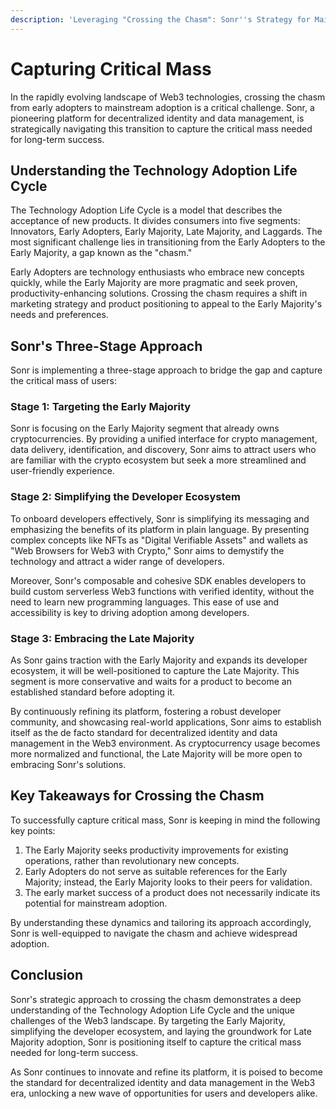 ```yaml
---
description: 'Leveraging "Crossing the Chasm": Sonr''s Strategy for Mainstream Adoption'
---
```


# Capturing Critical Mass

In the rapidly evolving landscape of Web3 technologies, crossing the chasm from early adopters to mainstream adoption is a critical challenge. Sonr, a pioneering platform for decentralized identity and data management, is strategically navigating this transition to capture the critical mass needed for long-term success.

## Understanding the Technology Adoption Life Cycle

The Technology Adoption Life Cycle is a model that describes the acceptance of new products. It divides consumers into five segments: Innovators, Early Adopters, Early Majority, Late Majority, and Laggards. The most significant challenge lies in transitioning from the Early Adopters to the Early Majority, a gap known as the "chasm."

Early Adopters are technology enthusiasts who embrace new concepts quickly, while the Early Majority are more pragmatic and seek proven, productivity-enhancing solutions. Crossing the chasm requires a shift in marketing strategy and product positioning to appeal to the Early Majority's needs and preferences.

## Sonr's Three-Stage Approach

Sonr is implementing a three-stage approach to bridge the gap and capture the critical mass of users:

### Stage 1: Targeting the Early Majority

Sonr is focusing on the Early Majority segment that already owns cryptocurrencies. By providing a unified interface for crypto management, data delivery, identification, and discovery, Sonr aims to attract users who are familiar with the crypto ecosystem but seek a more streamlined and user-friendly experience.

### Stage 2: Simplifying the Developer Ecosystem

To onboard developers effectively, Sonr is simplifying its messaging and emphasizing the benefits of its platform in plain language. By presenting complex concepts like NFTs as "Digital Verifiable Assets" and wallets as "Web Browsers for Web3 with Crypto," Sonr aims to demystify the technology and attract a wider range of developers.

Moreover, Sonr's composable and cohesive SDK enables developers to build custom serverless Web3 functions with verified identity, without the need to learn new programming languages. This ease of use and accessibility is key to driving adoption among developers.

### Stage 3: Embracing the Late Majority

As Sonr gains traction with the Early Majority and expands its developer ecosystem, it will be well-positioned to capture the Late Majority. This segment is more conservative and waits for a product to become an established standard before adopting it.

By continuously refining its platform, fostering a robust developer community, and showcasing real-world applications, Sonr aims to establish itself as the de facto standard for decentralized identity and data management in the Web3 environment. As cryptocurrency usage becomes more normalized and functional, the Late Majority will be more open to embracing Sonr's solutions.

## Key Takeaways for Crossing the Chasm

To successfully capture critical mass, Sonr is keeping in mind the following key points:

1. The Early Majority seeks productivity improvements for existing operations, rather than revolutionary new concepts.
2. Early Adopters do not serve as suitable references for the Early Majority; instead, the Early Majority looks to their peers for validation.
3. The early market success of a product does not necessarily indicate its potential for mainstream adoption.

By understanding these dynamics and tailoring its approach accordingly, Sonr is well-equipped to navigate the chasm and achieve widespread adoption.

## Conclusion

Sonr's strategic approach to crossing the chasm demonstrates a deep understanding of the Technology Adoption Life Cycle and the unique challenges of the Web3 landscape. By targeting the Early Majority, simplifying the developer ecosystem, and laying the groundwork for Late Majority adoption, Sonr is positioning itself to capture the critical mass needed for long-term success.

As Sonr continues to innovate and refine its platform, it is poised to become the standard for decentralized identity and data management in the Web3 era, unlocking a new wave of opportunities for users and developers alike.
